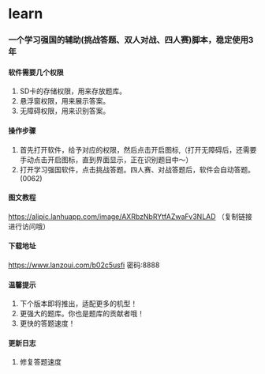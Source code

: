 # learn

### 一个学习强国的辅助(挑战答题、双人对战、四人赛)脚本，稳定使用3年


#### 软件需要几个权限
1. SD卡的存储权限，用来存放题库。
2. 悬浮窗权限，用来展示答案。
3. 无障碍权限，用来识别答案。


#### 操作步骤
1. 首先打开软件，给予对应的权限，然后点击开启图标,（打开无障碍后，还需要手动点击开启图标，直到界面显示，正在识别题目中～）
2. 打开学习强国软件，点击挑战答题。四人赛、对战答题后，软件会自动答题。(0062)


#### 图文教程

https://alipic.lanhuapp.com/image/AXRbzNbRYtfAZwaFv3NLAD （复制链接进行访问哦）

#### 下载地址
https://www.lanzoui.com/b02c5usfi  密码:8888


#### 温馨提示
1. 下个版本即将推出，适配更多的机型！
2. 更强大的题库。你也是题库的贡献者哦！
3. 更快的答题速度！ 



#### 更新日志
1. 修复答题速度 
